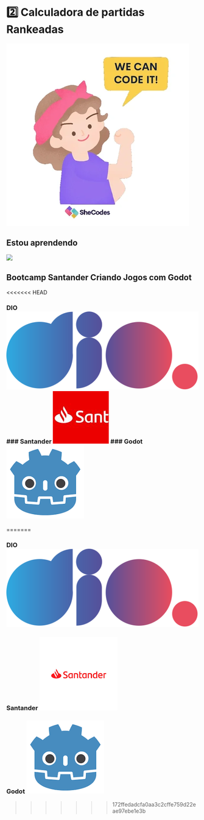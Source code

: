  # 2️⃣ Calculadora de partidas Rankeadas


<img src="/assets/giphy.webp">



## Estou aprendendo 


<img src="https://cdn.jsdelivr.net/gh/devicons/devicon@latest/icons/javascript/javascript-original.svg" width="50px">


## Bootcamp Santander Criando Jogos com Godot 


<<<<<<< HEAD
### DIO <img src="/assets/logo-full.svg">   ### Santander  <img src="/assets/santander.jpg">   ### Godot    <img src="/assets/godot.png">
=======
### DIO <img src="/assets/logo-full.svg">   

### Santander  <img src="/assets/santander-logo.png">   

### Godot    <img src="/assets/godot.png">
>>>>>>> 172ffedadcfa0aa3c2cffe759d22eae97ebe1e3b

          
          
          


